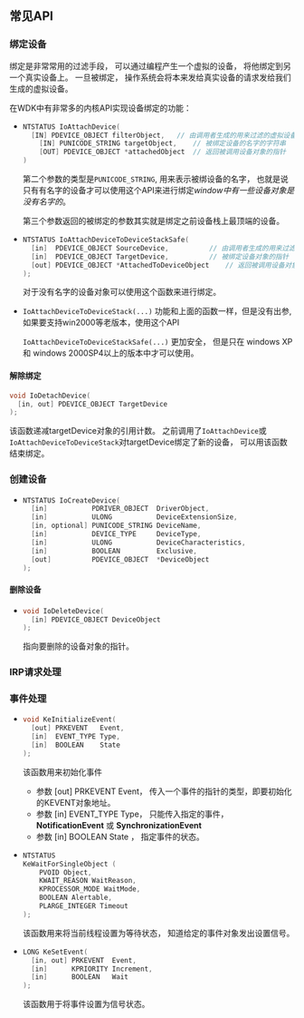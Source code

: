 ## 常见API

### 绑定设备

绑定是非常常用的过滤手段， 可以通过编程产生一个虚拟的设备， 将他绑定到另一个真实设备上。 一旦被绑定， 操作系统会将本来发给真实设备的请求发给我们生成的虚拟设备。

在WDK中有非常多的内核API实现设备绑定的功能：

- ```c
  NTSTATUS IoAttachDevice(
  	[IN] PDEVICE_OBJECT filterObject, 	// 由调用者生成的用来过滤的虚拟设备
      [IN] PUNICODE_STRING targetObject, 	// 被绑定设备的名字的字符串
      [OUT] PDEVICE_OBJECT *attachedObject  // 返回被调用设备对象的指针
  )
  ```

  第二个参数的类型是`PUNICODE_STRING`, 用来表示被绑设备的名字， 也就是说只有有名字的设备才可以使用这个API来进行绑定*window中有一些设备对象是没有名字的*。

  第三个参数返回的被绑定的参数其实就是绑定之前设备栈上最顶端的设备。

- ```c
  NTSTATUS IoAttachDeviceToDeviceStackSafe(
    [in]  PDEVICE_OBJECT SourceDevice,			// 由调用者生成的用来过滤的虚拟设备
    [in]  PDEVICE_OBJECT TargetDevice,			// 被绑定设备对象的指针
    [out] PDEVICE_OBJECT *AttachedToDeviceObject	// 返回被调用设备对象的指针
  );
  ```

  对于没有名字的设备对象可以使用这个函数来进行绑定。

- `IoAttachDeviceToDeviceStack(...)` 功能和上面的函数一样，但是没有出参,如果要支持win2000等老版本，使用这个API

  `IoAttachDeviceToDeviceStackSafe(...)` 更加安全， 但是只在 windows XP 和 windows 2000SP4以上的版本中才可以使用。

#### 解除绑定

```c
void IoDetachDevice(
  [in, out] PDEVICE_OBJECT TargetDevice
);
```

该函数递减targetDevice对象的引用计数。 之前调用了`IoAttachDevice`或`IoAttachDeviceToDeviceStack`对targetDevice绑定了新的设备， 可以用该函数结束绑定。

### 创建设备

- ```c
  NTSTATUS IoCreateDevice(
    [in]           PDRIVER_OBJECT  DriverObject,
    [in]           ULONG           DeviceExtensionSize,
    [in, optional] PUNICODE_STRING DeviceName,
    [in]           DEVICE_TYPE     DeviceType,
    [in]           ULONG           DeviceCharacteristics,
    [in]           BOOLEAN         Exclusive,
    [out]          PDEVICE_OBJECT  *DeviceObject
  );
  ```


#### 删除设备

- ```c
  void IoDeleteDevice(
    [in] PDEVICE_OBJECT DeviceObject
  );
  ```

  指向要删除的设备对象的指针。



### IRP请求处理



### 事件处理

- ```c
  void KeInitializeEvent(
    [out] PRKEVENT   Event,
    [in]  EVENT_TYPE Type,
    [in]  BOOLEAN    State
  );
  ```

  该函数用来初始化事件

  - 参数 [out] PRKEVENT   Event， 传入一个事件的指针的类型，即要初始化的KEVENT对象地址。
  - 参数 [in]  EVENT_TYPE Type， 只能传入指定的事件， **NotificationEvent** 或 **SynchronizationEvent**
  - 参数 [in]  BOOLEAN    State ， 指定事件的状态。



- ```c
  NTSTATUS
  KeWaitForSingleObject (
      PVOID Object,
      KWAIT_REASON WaitReason,
      KPROCESSOR_MODE WaitMode,
      BOOLEAN Alertable,
      PLARGE_INTEGER Timeout
  );
  ```

  该函数用来将当前线程设置为等待状态， 知道给定的事件对象发出设置信号。

  

- ```c
  LONG KeSetEvent(
    [in, out] PRKEVENT  Event,
    [in]      KPRIORITY Increment,
    [in]      BOOLEAN   Wait
  );
  ```

  该函数用于将事件设置为信号状态。
